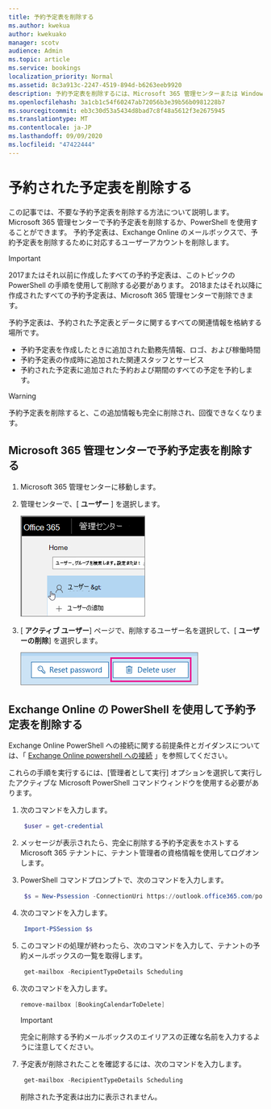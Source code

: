 ```yaml
---
title: 予約予定表を削除する
ms.author: kwekua
author: kwekuako
manager: scotv
audience: Admin
ms.topic: article
ms.service: bookings
localization_priority: Normal
ms.assetid: 8c3a913c-2247-4519-894d-b6263eeb9920
description: 予約予定表を削除するには、Microsoft 365 管理センターまたは Windows PowerShell を使用します。
ms.openlocfilehash: 3a1cb1c54f60247ab72056b3e39b56b0981228b7
ms.sourcegitcommit: eb3c30d53a5434d8bad7c8f48a5612f3e2675945
ms.translationtype: MT
ms.contentlocale: ja-JP
ms.lasthandoff: 09/09/2020
ms.locfileid: "47422444"
---
```

# <a name="delete-a-booking-calendar-in-bookings"></a>予約された予定表を削除する

この記事では、不要な予約予定表を削除する方法について説明します。 Microsoft 365 管理センターで予約予定表を削除するか、PowerShell を使用することができます。 予約予定表は、Exchange Online のメールボックスで、予約予定表を削除するために対応するユーザーアカウントを削除します。

> [!IMPORTANT]
> 2017またはそれ以前に作成したすべての予約予定表は、このトピックの PowerShell の手順を使用して削除する必要があります。 2018またはそれ以降に作成されたすべての予約予定表は、Microsoft 365 管理センターで削除できます。

予約予定表は、予約された予定表とデータに関するすべての関連情報を格納する場所です。

- 予約予定表を作成したときに追加された勤務先情報、ロゴ、および稼働時間
- 予約予定表の作成時に追加された関連スタッフとサービス
- 予約された予定表に追加された予約および期間のすべての予定を予約します。

> [!WARNING]
> 予約予定表を削除すると、この追加情報も完全に削除され、回復できなくなります。

## <a name="delete-a-booking-calendar-in-the-microsoft-365-admin-center"></a>Microsoft 365 管理センターで予約予定表を削除する

1. Microsoft 365 管理センターに移動します。

1. 管理センターで、[ **ユーザー** ] を選択します。

   ![Microsoft 365 管理センターのユーザー UI の画像](../media/bookings-admin-center-users.png)

1. [ **アクティブ ユーザー**] ページで、削除するユーザー名を選択して、[ **ユーザーの削除**] を選択します。

   ![Microsoft 365 管理センターでのユーザーの削除 UI の画像](../media/bookings-delete-user.png)

## <a name="delete-a-booking-calendar-using-exchange-online-powershell"></a>Exchange Online の PowerShell を使用して予約予定表を削除する

Exchange Online PowerShell への接続に関する前提条件とガイダンスについては、「 [Exchange Online powershell への接続](https://docs.microsoft.com/powershell/exchange/connect-to-exchange-online-powershell) 」を参照してください。

これらの手順を実行するには、[管理者として実行] オプションを選択して実行したアクティブな Microsoft PowerShell コマンドウィンドウを使用する必要があります。

1. 次のコマンドを入力します。

   ```PowerShell
    $user = get-credential
   ```

1. メッセージが表示されたら、完全に削除する予約予定表をホストする Microsoft 365 テナントに、テナント管理者の資格情報を使用してログオンします。

1. PowerShell コマンドプロンプトで、次のコマンドを入力します。

   ```PowerShell
    $s = New-Pssession -ConnectionUri https://outlook.office365.com/powershell-liveid -Credential $user -Authentication basic -AllowRedirection -ConfigurationName Microsoft.Exchange
   ```

1. 次のコマンドを入力します。

   ```PowerShell
    Import-PSSession $s
   ```

1. このコマンドの処理が終わったら、次のコマンドを入力して、テナントの予約メールボックスの一覧を取得します。

   ```PowerShell
    get-mailbox -RecipientTypeDetails Scheduling
   ```

1. 次のコマンドを入力します。

   ```PowerShell
   remove-mailbox [BookingCalendarToDelete]
   ```

   > [!IMPORTANT]
   > 完全に削除する予約メールボックスのエイリアスの正確な名前を入力するように注意してください。

1. 予定表が削除されたことを確認するには、次のコマンドを入力します。

   ```PowerShell
    get-mailbox -RecipientTypeDetails Scheduling
   ```

   削除された予定表は出力に表示されません。
